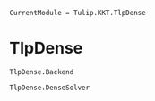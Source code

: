 ```@meta
CurrentModule = Tulip.KKT.TlpDense
```

# TlpDense

```@docs
TlpDense.Backend
```

```@docs
TlpDense.DenseSolver
```